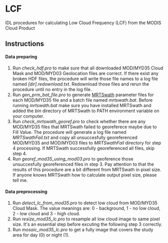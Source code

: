 LCF
===

IDL procedures for calculating Low Cloud Frequency (LCF) from the MODIS Cloud Product

## Instructions
#### Data preparing
1. Run *check_hdf.pro* to make sure that all downloaded MOD/MYD35 Cloud Mask and MOD/MYD03 Geolocation files are correct. If there exist any broken HDF files, the procedure will write those file names to a log file named *[dir].redownload.txt*. Redownload those files and rerun the procedure until no entry in the log file.
2. Run *gen_prm_bat_file.pro* to generate [MRTSwath](https://lpdaac.usgs.gov/tools/modis_reprojection_tool_swath) parameter files for each MOD/MYD35 file and a batch file named *mrtswath.bat*. Before running *mrtswath.bat* make sure you have installed MRTSwath and added the *bin* directory of MRTSwath to PATH environment variable on your computer.
3. Run *check_mrtswath_georef.pro* to check whether there are any MOD/MYD35 files that MRTSwath failed to georeferece maybe due to Fill Value. The procedure will generate a log file named *MRTSwathFail.txt* and copy all unsuccesfully georeferenced MOD/MYD35 and MOD/MYD03 files to *MRTSwathFail* directory for step 4 processing. If MRTSwath successfully georeferenced all files, skip step 4.
4. Run *georef_mod35_using_mod03.pro* to geoference those unsuccesfully georeferenced files in step 3. Pay attention to that the results of this procedure are a bit different from MRTSwath in pixel size. If anyone knows MRTSwath how to calculate output pixel size, please tell me.

#### Data preprocessing
1. Run *detect_lc_from_mod35.pro* to detect low cloud from MOD/MYD35 Cloud Mask. The value meanings are: 0 - background, 1 - no low cloud, 2 - low cloud and 3 - high cloud.
2. Run *resize_mod35_lc.pro* to resample all low cloud image to same pixel size. It's an essential step before excuting the following step 3 correctly.
3. Run *mosaic_mod35_lc.pro* to get a fully image that covers the study area for day (0) or night (1).
